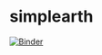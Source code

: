 # simplearth

[![Binder](https://mybinder.org/badge_logo.svg)](https://mybinder.org/v2/gh/hdrake/simplearth/master)

